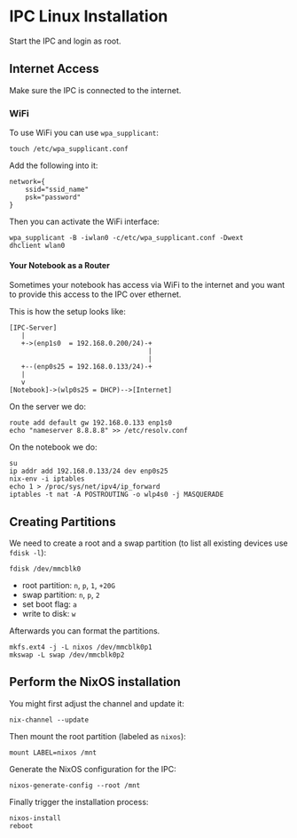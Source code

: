 # IPC Linux Installation

Start the IPC and login as root.

## Internet Access

Make sure the IPC is connected to the internet.

### WiFi

To use WiFi you can use `wpa_supplicant`:

    touch /etc/wpa_supplicant.conf

Add the following into it:

    network={
        ssid="ssid_name"
        psk="password"
    }

Then you can activate the WiFi interface:

    wpa_supplicant -B -iwlan0 -c/etc/wpa_supplicant.conf -Dwext
    dhclient wlan0

#### Your Notebook as a Router

Sometimes your notebook has access via WiFi to the internet and you
want to provide this access to the IPC over ethernet.

This is how the setup looks like:

    [IPC-Server]
       |
       +->(enp1s0  = 192.168.0.200/24)-+
                                       |
                                       |
       +--(enp0s25 = 192.168.0.133/24)-+
       |
       v
    [Notebook]->(wlp0s25 = DHCP)-->[Internet]

On the server we do:

    route add default gw 192.168.0.133 enp1s0
    echo "nameserver 8.8.8.8" >> /etc/resolv.conf

On the notebook we do:

    su
    ip addr add 192.168.0.133/24 dev enp0s25
    nix-env -i iptables
    echo 1 > /proc/sys/net/ipv4/ip_forward
    iptables -t nat -A POSTROUTING -o wlp4s0 -j MASQUERADE

## Creating Partitions

We need to create a root and a swap partition
(to list all existing devices use `fdisk -l`):

    fdisk /dev/mmcblk0

- root partition: `n`, `p`, `1`, `+20G`
- swap partition: `n`, `p`, `2`
- set boot flag: `a`
- write to disk: `w`

Afterwards you can format the partitions.

    mkfs.ext4 -j -L nixos /dev/mmcblk0p1
    mkswap -L swap /dev/mmcblk0p2

## Perform the NixOS installation

You might first adjust the channel and update it:

    nix-channel --update

Then mount the root partition (labeled as `nixos`):

    mount LABEL=nixos /mnt

Generate the NixOS configuration for the IPC:

    nixos-generate-config --root /mnt

Finally trigger the installation process:

    nixos-install
    reboot
